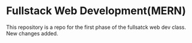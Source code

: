 # Fullstack Web Development(MERN)

This repository is a repo for the first phase of the fullsatck web dev class. New changes added.
